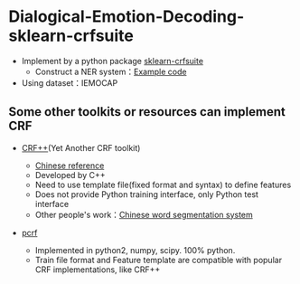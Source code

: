 # Dialogical-Emotion-Decoding-sklearn-crfsuite
* Implement by a python package [sklearn-crfsuite](https://sklearn-crfsuite.readthedocs.io/en/latest/index.html)
    * Construct a NER system：[Example code](https://github.com/TeamHG-Memex/sklearn-crfsuite/blob/master/docs/CoNLL2002.ipynb)
* Using dataset：IEMOCAP

## Some other toolkits or resources can implement CRF
*    [CRF++](https://taku910.github.io/crfpp/)(Yet Another CRF toolkit)
      *    [Chinese reference](https://taku910.github.io/crfpp/)
      *    Developed by C++
      *    Need to use template file(fixed format and syntax) to define features
      *    Does not provide Python training interface, only Python test interface
      *    Other people's work：[Chinese word segmentation system](https://github.com/phychaos/pycrfpp)

*    [pcrf](https://github.com/huangzhengsjtu/pcrf)
      *    Implemented in python2, numpy, scipy. 100% python.
      *    Train file format and Feature template are compatible with popular CRF implementations, like CRF++
